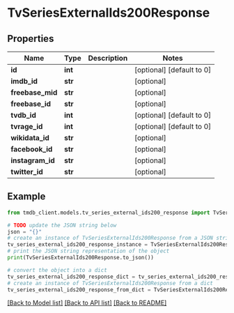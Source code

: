 # TvSeriesExternalIds200Response


## Properties

Name | Type | Description | Notes
------------ | ------------- | ------------- | -------------
**id** | **int** |  | [optional] [default to 0]
**imdb_id** | **str** |  | [optional] 
**freebase_mid** | **str** |  | [optional] 
**freebase_id** | **str** |  | [optional] 
**tvdb_id** | **int** |  | [optional] [default to 0]
**tvrage_id** | **int** |  | [optional] [default to 0]
**wikidata_id** | **str** |  | [optional] 
**facebook_id** | **str** |  | [optional] 
**instagram_id** | **str** |  | [optional] 
**twitter_id** | **str** |  | [optional] 

## Example

```python
from tmdb_client.models.tv_series_external_ids200_response import TvSeriesExternalIds200Response

# TODO update the JSON string below
json = "{}"
# create an instance of TvSeriesExternalIds200Response from a JSON string
tv_series_external_ids200_response_instance = TvSeriesExternalIds200Response.from_json(json)
# print the JSON string representation of the object
print(TvSeriesExternalIds200Response.to_json())

# convert the object into a dict
tv_series_external_ids200_response_dict = tv_series_external_ids200_response_instance.to_dict()
# create an instance of TvSeriesExternalIds200Response from a dict
tv_series_external_ids200_response_from_dict = TvSeriesExternalIds200Response.from_dict(tv_series_external_ids200_response_dict)
```
[[Back to Model list]](../README.md#documentation-for-models) [[Back to API list]](../README.md#documentation-for-api-endpoints) [[Back to README]](../README.md)



